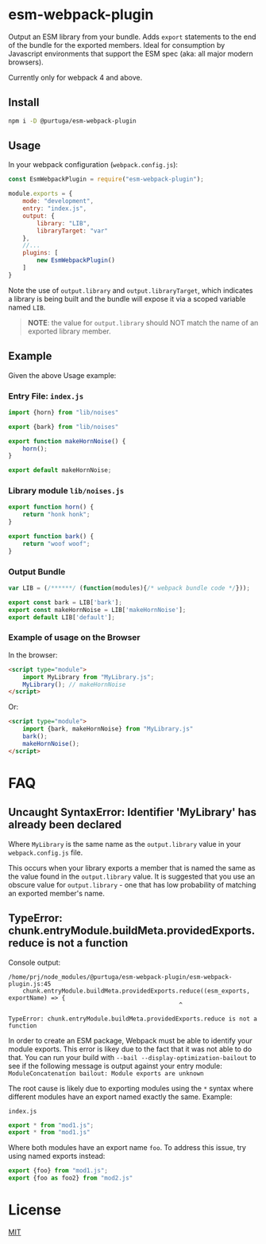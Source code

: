 # esm-webpack-plugin

Output an ESM library from your bundle. Adds `export` statements to the end of the bundle for the exported members. Ideal for consumption by Javascript environments that support the ESM spec (aka: all major modern browsers).

Currently only for webpack 4 and above.

## Install

```bash
npm i -D @purtuga/esm-webpack-plugin
``` 

## Usage

In your webpack configuration (`webpack.config.js`):

```javascript
const EsmWebpackPlugin = require("esm-webpack-plugin");

module.exports = {
    mode: "development",
    entry: "index.js",
    output: {
        library: "LIB",
        libraryTarget: "var"
    },
    //...
    plugins: [
        new EsmWebpackPlugin()
    ]
}
```

Note the use of `output.library` and `output.libraryTarget`, which indicates a library is being built and the bundle will expose it via a scoped variable named `LIB`.

>   __NOTE__: the value for `output.library` should NOT match the name of an exported library member.
 

## Example

Given the above Usage example:

### Entry File: `index.js`

```javascript
import {horn} from "lib/noises"

export {bark} from "lib/noises"

export function makeHornNoise() {
    horn();
}

export default makeHornNoise;

```

### Library module `lib/noises.js`

```javascript
export function horn() {
    return "honk honk";
}

export function bark() {
    return "woof woof";
}

```

### Output Bundle

```javascript
var LIB = (/******/ (function(modules){/* webpack bundle code */}));

export const bark = LIB['bark'];
export const makeHornNoise = LIB['makeHornNoise'];
export default LIB['default'];

```


### Example of usage on the Browser

In the browser:

```html
<script type="module">
    import MyLibrary from "MyLibrary.js";
    MyLibrary(); // makeHornNoise
</script>
```

Or:

```html
<script type="module">
    import {bark, makeHornNoise} from "MyLibrary.js"
    bark();
    makeHornNoise();
</script>
```

# FAQ

## Uncaught SyntaxError: Identifier 'MyLibrary' has already been declared

Where `MyLibrary` is the same name as the `output.library` value in your `webpack.config.js` file. 

This occurs when your library exports a member that is named the same as the value found in the `output.library` value. It is suggested that you use an obscure value for `output.library` - one that has low probability of matching an exported member's name. 


## TypeError: chunk.entryModule.buildMeta.providedExports.reduce is not a function

Console output:
```
/home/prj/node_modules/@purtuga/esm-webpack-plugin/esm-webpack-plugin.js:45
    chunk.entryModule.buildMeta.providedExports.reduce((esm_exports, exportName) => {
                                                ^

TypeError: chunk.entryModule.buildMeta.providedExports.reduce is not a function
```

In order to create an ESM package, Webpack must be able to identify your module exports. This error is likey due to the fact that it was not able to do that. You can run your build with `--bail --display-optimization-bailout` to see if the following message is output against your entry module: 
`ModuleConcatenation bailout: Module exports are unknown`

The root cause is likely due to exporting modules using the `*` syntax where different modules have an export named exactly the same. Example:

`index.js`
```javascript
export * from "mod1.js";
export * from "mod1.js"
```

Where both modules have an export name `foo`. To address this issue, try using named exports instead:

```javascript
export {foo} from "mod1.js";
export {foo as foo2} from "mod2.js"
```



# License

[MIT](LICENSE)
